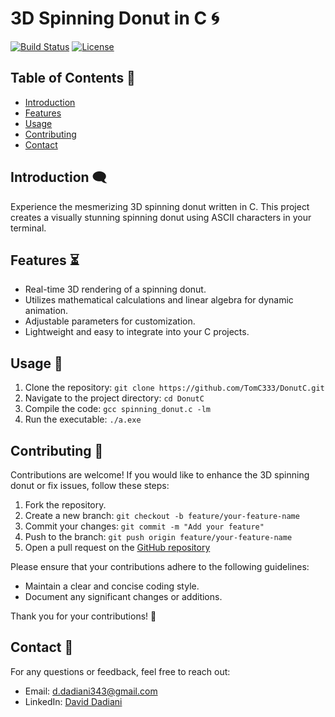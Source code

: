 # 3D Spinning Donut in C 🌀

[![Build Status](https://img.shields.io/badge/build-passing-brightgreen)](https://github.com/TomC333/DonutC)
[![License](https://img.shields.io/badge/license-MIT-blue)](https://github.com/TomC333/DonutC/blob/main/LICENSE)

## Table of Contents 📜

- [Introduction](#introduction-)
- [Features](#features-)
- [Usage](#usage-)
- [Contributing](#contributing-)
- [Contact](#contact-)

## Introduction 🗨️

Experience the mesmerizing 3D spinning donut written in C. This project creates a visually stunning spinning donut using ASCII characters in your terminal.

## Features ⏳

- Real-time 3D rendering of a spinning donut.
- Utilizes mathematical calculations and linear algebra for dynamic animation.
- Adjustable parameters for customization.
- Lightweight and easy to integrate into your C projects.

## Usage 🚀

1. Clone the repository: `git clone https://github.com/TomC333/DonutC.git`
2. Navigate to the project directory: `cd DonutC`
3. Compile the code: `gcc spinning_donut.c -lm`
4. Run the executable: `./a.exe`

## Contributing 🤝

Contributions are welcome! If you would like to enhance the 3D spinning donut or fix issues, follow these steps:

1. Fork the repository.
2. Create a new branch: `git checkout -b feature/your-feature-name`
3. Commit your changes: `git commit -m "Add your feature"`
4. Push to the branch: `git push origin feature/your-feature-name`
5. Open a pull request on the [GitHub repository](https://github.com/TomC333/DonutC)

Please ensure that your contributions adhere to the following guidelines:
- Maintain a clear and concise coding style.
- Document any significant changes or additions.

Thank you for your contributions! 🙌

## Contact 📧

For any questions or feedback, feel free to reach out:
- Email: d.dadiani343@gmail.com
- LinkedIn: [David Dadiani](https://www.linkedin.com/in/david-dadiani-6677b5226/)   

